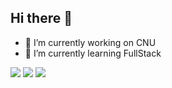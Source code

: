 ## Hi there 👋
- 🔭 I’m currently working on CNU 
- 🌱 I’m currently learning FullStack
<img src="https://img.shields.io/badge/React-20232a.svg?style=for-the-badge&logo=react&logoColor=61DAFB" />
<img src="https://img.shields.io/badge/MongoDB-48A248.svg?style=for-the-badge&logo=mongodb&logoColor=FFFFFF" />
<img src="https://img.shields.io/badge/MongoDB-880000.svg?style=for-the-badge&logo=mongoose&logoColor=FFFFFF" />

